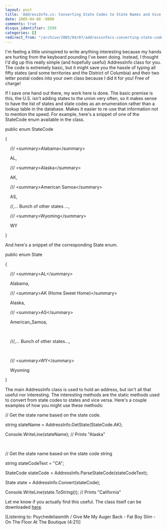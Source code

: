 ```yaml
---
layout: post
title: 'AddressInfo.cs: Converting State Codes to State Names and Vice Versa'
date: 2005-04-08 -0800
comments: true
disqus_identifier: 2599
categories: []
redirect_from: "/archive/2005/04/07/addressinfocs-converting-state-codes-to-state-names-and-vice-versa.aspx/"
---
```


I'm feeling a little uninspired to write anything interesting because my
hands are hurting from the keyboard pounding I've been doing. Instead, I
thought I'd dig up this really simple (and hopefully useful) AddressInfo
class for you. The code is extremely basic, but it might save you the
hassle of typing all fifty states (and some territories and the District
of Columbia) and their two letter postal codes into your own class
because I did it for you! Free of charge!

If I save one hand out there, my work here is done. The basic premise is
this, the U.S. isn't adding states to the union very often, so it makes
sense to have the list of states and state codes as an enumeration
rather than a lookup table in the database. Makes it easier to re-use
that information not to mention the speed. For example, here's a snippet
of one of the StateCode enum available in the class.

public enum StateCode

{

    /// \<summary\>Alabama\</summary\>

    AL,

    /// \<summary\>Alaska\</summary\>

    AK,

    /// \<summary\>American Samoa\</summary\>

    AS,

    //,... Bunch of other states ...,

    /// \<summary\>Wyoming\</summary\>

    WY

}

And here's a snippet of the corresponding State enum.

public enum State

{

    /// \<summary\>AL\</summary\>

    Alabama,

    /// \<summary\>AK (Home Sweet Home)\</summary\>

    Alaska,

    /// \<summary\>AS\</summary\>

    American\_Samoa,

 

    ///,... Bunch of other states...,

 

    /// \<summary\>WY\</summary\>

    Wyoming

}

The main AddressInfo class is used to hold an address, but isn't all
that useful nor interesting. The interesting methods are the static
methods used to convert from state codes to states and vice versa.
Here's a couple examples of how you might use these methods:

// Get the state name based on the state code.

string stateName = AddressInfo.GetState(StateCode.AK);

Console.WriteLine(stateName); // Prints "Alaska"

 

// Get the state name based on the state code string

string stateCodeText = "CA";

StateCode stateCode = AddressInfo.ParseStateCode(stateCodeText);

State state = AddressInfo.Convert(stateCode);

Console.WriteLine(state.ToString()); // Prints "California"

Let me know if you actually find this useful. The class itself can be
downloaded [here](http://haacked.com/code/AddressInfo.zip).

[Listening to: Psychedeliasmith / Give Me My Auger Back - Fat Boy Slim -
On The Floor At The Boutique (4:21)]

